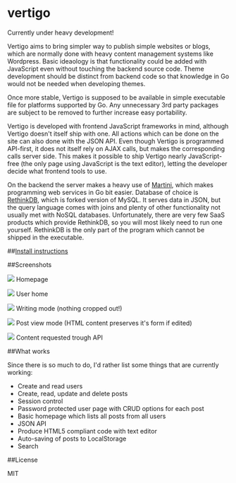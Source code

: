 vertigo
=======

Currently under heavy development!

Vertigo aims to bring simpler way to publish simple websites or blogs, which are normally done with heavy content management systems like Wordpress. Basic ideaology is that functionality could be added with JavaScript even without touching the backend source code. Theme development should be distinct from backend code so that knowledge in Go would not be needed when developing themes.

Once more stable, Vertigo is supposed to be available in simple executable file for platforms supported by Go. Any unnecessary 3rd party packages are subject to be removed to further increase easy portability.

Vertigo is developed with frontend JavaScript frameworks in mind, although Vertigo doesn't itself ship with one. All actions which can be done on the site can also done with the JSON API. Even though Vertigo is programmed API-first, it does not itself rely on AJAX calls, but makes the corresponding calls server side. This makes it possible to ship Vertigo nearly JavaScript-free (the only page using JavaScript is the text editor), letting the developer decide what frontend tools to use.

On the backend the server makes a heavy use of [Martini](http://martini.codegangsta.io/), which makes programming web services in Go bit easier. Database of choice is [RethinkDB](http://rethinkdb.com/), which is forked version of MySQL. It serves data in JSON, but the query language comes with joins and plenty of other functionality not usually met with NoSQL databases. Unfortunately, there are very few SaaS products which provide RethinkDB, so you will most likely need to run one yourself. RethinkDB is the only part of the program which cannot be shipped in the executable.

##[Install instructions](https://github.com/9uuso/vertigo/releases/tag/v0.1-beta)

##Screenshots

![](http://i.imgur.com/EGlBhjP.png)
Homepage

![](http://i.imgur.com/0AfvQnW.png)
User home

![](http://i.imgur.com/AeC9xml.png)
Writing mode (nothing cropped out!)

![](http://i.imgur.com/rDlM9IX.png)
Post view mode (HTML content preserves it's form if edited)

![](http://i.imgur.com/EwFcRfq.png)
Content requested trough API

##What works

Since there is so much to do, I'd rather list some things that are currently working:

- Create and read users
- Create, read, update and delete posts
- Session control
- Password protected user page with CRUD options for each post
- Basic homepage which lists all posts from all users
- JSON API
- Produce HTML5 compliant code with text editor
- Auto-saving of posts to LocalStorage
- Search

##License

MIT